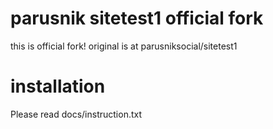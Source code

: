 # parusnik sitetest1 official fork
this is official fork!
original is at parusniksocial/sitetest1
# installation
Please read docs/instruction.txt
